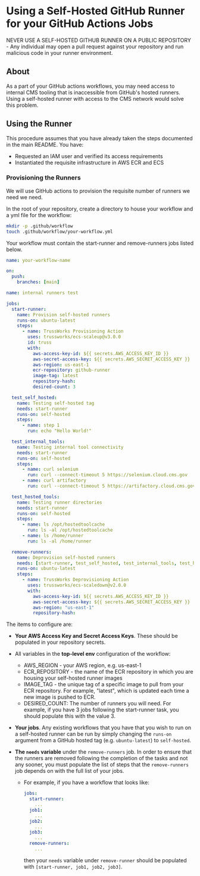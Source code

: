 # Using a Self-Hosted GitHub Runner for your GitHub Actions Jobs

NEVER USE A SELF-HOSTED GITHUB RUNNER ON A PUBLIC REPOSITORY - Any individual may open a pull request against your repository and run malicious code in your runner environment.

## About

As a part of your GitHub actions workflows, you may need access to internal CMS tooling that is inaccessible from GitHub's hosted runners. Using a self-hosted runner with access to the CMS network would solve this problem.

## Using the Runner

This procedure assumes that you have already taken the steps documented in the main README. You have:

- Requested an IAM user and verified its access requirements
- Instantiated the requisite infrastructure in AWS ECR and ECS

### Provisioning the Runners

We will use GitHub actions to provision the requisite number of runners we need we need.

In the root of your repository, create a directory to house your workflow and a yml file for the workflow:

```sh
mkdir -p .github/workflow
touch .github/workflow/your-workflow.yml
```

Your workflow must contain the start-runner and remove-runners jobs listed below.

```yaml
name: your-workflow-name

on:
  push:
    branches: [main]

name: internal runners test

jobs:
  start-runner:
    name: Provision self-hosted runners
    runs-on: ubuntu-latest
    steps:
      - name: TrussWorks Provisioning Action
        uses: trussworks/ecs-scaleup@v3.0.0
        id: truss
        with:
          aws-access-key-id: ${{ secrets.AWS_ACCESS_KEY_ID }}
          aws-secret-access-key: ${{ secrets.AWS_SECRET_ACCESS_KEY }}
          aws-region: us-east-1
          ecr-repository: github-runner
          image-tag: latest
          repository-hash:
          desired-count: 3

  test_self_hosted:
    name: Testing self-hosted tag
    needs: start-runner
    runs-on: self-hosted
    steps:
      - name: step 1
        run: echo "Hello World!"

  test_internal_tools:
    name: Testing internal tool connectivity
    needs: start-runner
    runs-on: self-hosted
    steps:
      - name: curl selenium
        run: curl --connect-timeout 5 https://selenium.cloud.cms.gov
      - name: curl artifactory
        run: curl --connect-timeout 5 https://artifactory.cloud.cms.gov/ui/packages

  test_hosted_tools:
    name: Testing runner directories
    needs: start-runner
    runs-on: self-hosted
    steps:
      - name: ls /opt/hostedtoolcache
        run: ls -al /opt/hostedtoolcache
      - name: ls /home/runner
        run: ls -al /home/runner

  remove-runners:
    name: Deprovision self-hosted runners
    needs: [start-runner, test_self_hosted, test_internal_tools, test_hosted_tools]
    runs-on: ubuntu-latest
    steps:
      - name: TrussWorks Deprovisioning Action
        uses: trussworks/ecs-scaledown@v2.0.0
        with:
          aws-access-key-id: ${{ secrets.AWS_ACCESS_KEY_ID }}
          aws-secret-access-key: ${{ secrets.AWS_SECRET_ACCESS_KEY }}
          aws-region: "us-east-1"
          repository-hash:
```

The items to configure are:

- **Your AWS Access Key and Secret Access Keys**. These should be populated in your repository secrets.

- All variables in the **top-level env** configuration of the workflow:

  - AWS_REGION - your AWS region, e.g. us-east-1
  - ECR_REPOSITORY - the name of the ECR repository in which you are housing your self-hosted runner images
  - IMAGE_TAG - the unique tag of a specific image to pull from your ECR repository. For example, "latest", which is updated each time a new image is pushed to ECR.
  - DESIRED_COUNT: The number of runners you will need. For example, if you have 3 jobs following the start-runner task, you should populate this with the value 3.

- **Your jobs**. Any existing workflows that you have that you wish to run on a self-hosted runner can be run by simply changing the `runs-on` argument from a GitHub hosted tag (e.g. `ubuntu-latest`) to `self-hosted`.
- **The `needs` variable** under the `remove-runners` job. In order to ensure that the runners are removed following the completion of the tasks and not any sooner, you must populate the list of steps that the `remove-runners` job depends on with the full list of your jobs.

  - For example, if you have a workflow that looks like:

    ```yaml
    jobs:
      start-runner:
        ...
      job1:
        ...
      job2:
        ...
      job3:
        ...
      remove-runners:
        ...
    ```

    then your `needs` variable under `remove-runner` should be populated with `[start-runner, job1, job2, job3]`.
